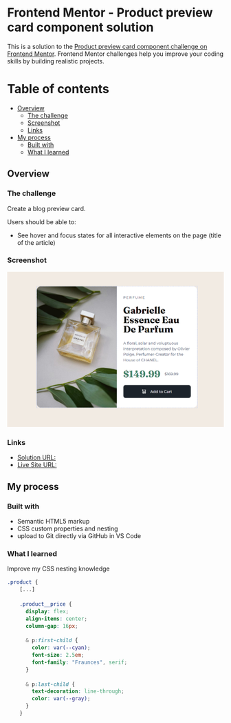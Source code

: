 # Frontend Mentor - Product preview card component solution

This is a solution to the [Product preview card component challenge on Frontend Mentor](https://www.frontendmentor.io/challenges/product-preview-card-component-GO7UmttRfa). Frontend Mentor challenges help you improve your coding skills by building realistic projects.

# Table of contents

- [Overview](#overview)
  - [The challenge](#the-challenge)
  - [Screenshot](#screenshot)
  - [Links](#links)
- [My process](#my-process)
  - [Built with](#built-with)
  - [What I learned](#what-i-learned)

## Overview

### The challenge

Create a blog preview card.

Users should be able to:

- See hover and focus states for all interactive elements on the page (title of the article)

### Screenshot

![](./images/screenshot.png)

### Links

- [Solution URL:](https://github.com/crolette/product-preview-card-component)
- [Live Site URL:](https://crolette.github.io/product-preview-card-component/)

## My process

### Built with

- Semantic HTML5 markup
- CSS custom properties and nesting
- upload to Git directly via GitHub in VS Code

### What I learned

Improve my CSS nesting knowledge

```css
.product {
    [...]

    .product__price {
      display: flex;
      align-items: center;
      column-gap: 16px;

      & p:first-child {
        color: var(--cyan);
        font-size: 2.5em;
        font-family: "Fraunces", serif;
      }

      & p:last-child {
        text-decoration: line-through;
        color: var(--gray);
      }
    }
```
